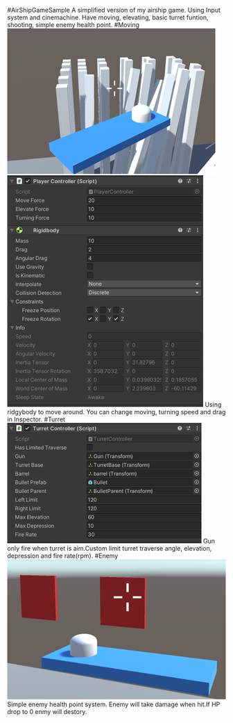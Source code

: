 #AirShipGameSample
A simplified version of my airship game.
Using Input system and cinemachine.
Have moving, elevating, basic turret funtion, shooting, simple enemy health point.
#Moving
![image](https://github.com/B10713028/AirShipGameSample/blob/master/Screenshot/ShipCollision.png)
![image](https://github.com/B10713028/AirShipGameSample/blob/master/Screenshot/ShipControlInspector.png)
Using ridgybody to move around.
You can change moving, turning speed and drag in Inspector.
#Turret
![image](https://github.com/B10713028/AirShipGameSample/blob/master/Screenshot/TurretControllerInspector.png)
Gun only fire when turret is aim.Custom limit turret traverse angle, elevation, depression and fire rate(rpm).
#Enemy
![image](https://github.com/B10713028/AirShipGameSample/blob/master/Screenshot/EnemyTarget.png)
Simple enemy health point system.
Enemy will take damage when hit.If HP drop to 0 enmy will destory.

